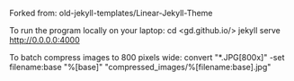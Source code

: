 Forked from: old-jekyll-templates/Linear-Jekyll-Theme

To run the program locally on your laptop:
cd <gd.github.io/>
jekyll serve
http://0.0.0.0:4000

To batch compress images to 800 pixels wide:
convert "*.JPG[800x]" -set filename:base "%[base]" "compressed_images/%[filename:base].jpg"


